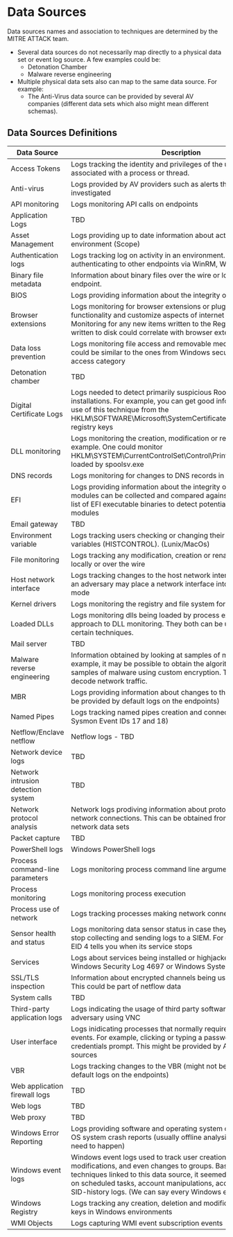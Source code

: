 # Data Sources

Data sources names and association to techniques are determined by the MITRE ATTACK team.

* Several data sources do not necessarily map directly to a physical data set or event log source. A few examples could be:
  * Detonation Chamber
  * Malware reverse engineering
* Multiple physical data sets also can map to the same data source. For example:
  * The Anti-Virus data source can be provided by several AV companies (different data sets which also might mean different schemas).

## Data Sources Definitions

|	Data Source	|	Description	|
|-----------------|----------------|
|	Access Tokens	|	Logs tracking the identity and privileges of the user account associated with a process or thread.	|
|	Anti-virus	|	Logs provided by AV providers such as alerts that need to be investigated	|
|	API monitoring	|	Logs monitoring API calls on endpoints	|
|	Application Logs	|	TBD	|
|	Asset Management	|	Logs providing up to date information about active endpoints in an environment (Scope)	|
|	Authentication logs	|	Logs tracking log on activity in an environment. For example, users authenticating to other endpoints via WinRM, WMI, etc.	|
|	Binary file metadata	|	Information about binary files over the wire or locally on an endpoint.	|
|	BIOS	|	Logs providing information about the integrity of existing BIOs	|
|	Browser extensions	|	Logs monitoring for browser extensions or plugins that can add functionality and customize aspects of internet browsers. Monitoring for any new items written to the Registry or PE files written to disk could correlate with browser extension installation	|
|	Data loss prevention	|	Logs monitoring file access and removable media devices. Those could be similar to the ones from Windows security logs object access category	|
|	Detonation chamber	|	TBD	|
|	Digital Certificate Logs	|	Logs needed to detect primarily suspicious Root certificate installations. For example, you can get good information about the use of this technique from the HKLM\SOFTWARE\Microsoft\SystemCertificates\ROOT\Certificates registry keys	|
|	DLL monitoring	|	Logs monitoring the creation, modification or rename of DLLs. For example. One could monitor HKLM\SYSTEM\CurrentControlSet\Control\Print\Monitors for DLLs loaded by spoolsv.exe	|
|	DNS records	|	Logs monitoring for changes to DNS records in endpoints.	|
|	EFI	|	Logs providing information about the integrity of existing EFI. EFI modules can be collected and compared against a known-clean list of EFI executable binaries to detect potentially malicious modules	|
|	Email gateway	|	TBD	|
|	Environment variable	|	Logs tracking users checking or changing their environment variables (HISTCONTROL). (Lunix/MacOs)	|
|	File monitoring	|	Logs tracking any modification, creation or rename of files either locally or over the wire	|
|	Host network interface	|	Logs tracking changes to the host network interface. For example, an adversary may place a network interface into promiscuous mode	|
|	Kernel drivers	|	Logs monitoring the registry and file system for driver installs	|
|	Loaded DLLs	|	Logs monitoring dlls being loaded by process execution. Similar approach to DLL monitoring. They both can be used together in certain techniques.	|
|	Mail server	|	TBD	|
|	Malware reverse engineering	|	Information obtained by looking at samples of malware. For example, it may be possible to obtain the algorithm and key from samples of malware using custom encryption. This can help to decode network traffic.	|
|	MBR	|	Logs providing information about changes to the MBR (might not be provided by default logs on the endpoints)	|
|	Named Pipes	|	Logs tracking named pipes creation and connection events (i.e Sysmon Event IDs 17 and 18) |
|	Netflow/Enclave netflow	|	Netflow logs - TBD	|
|	Network device logs	|	TBD	|
|	Network intrusion detection system	|	TBD	|
|	Network protocol analysis	|	Network logs prodiving information about protocols being used in network connections. This can be obtained from endpoint and network data sets	|
|	Packet capture	|	TBD	|
|	PowerShell logs	|	Windows PowerShell logs	|
|	Process command-line parameters	|	Logs monitoring process command line arguments	|
|	Process monitoring	|	Logs monitoring process execution	|
|	Process use of network	|	Logs tracking processes making network connections	|
|	Sensor health and status	|	Logs monitoring data sensor status in case they are disabled to stop collecting and sending logs to a SIEM. For example, Sysmon EID 4 tells you when its service stops	|
|	Services	|	Logs about services being installed or highjacked in a system (i.e Windows Security Log 4697 or Windows System log 7045)	|
|	SSL/TLS inspection	|	Information about encrypted channels being used by adversaries. This could be part of netflow data	|
|	System calls	|	TBD	|
|	Third-party application logs	|	Logs indicating the usage of third party software. For example, an adversary using VNC	|
|	User interface	|	Logs inidicating processes that normally require user-driven events. For example, clicking or typing a password in a fake credentials prompt. This might be provided by API monitoring data sources |
|	VBR	|	Logs tracking changes to the VBR (might not be provided by default logs on the endpoints)	|
|	Web application firewall logs	|	TBD	|
|	Web logs	|	TBD	|
|	Web proxy	|	TBD	|
|	Windows Error Reporting	|	Logs providing software and operating system crash information. OS system crash reports (usually offline analysis of crash reports need to happen)	|
|	Windows event logs	|	Windows event logs used to track user creation, permissions modifications, and even changes to groups. Based on the techniques linked to this data source, it seemed to be also focused on scheduled tasks, account manipulations, account creation and SID-history logs. (We can say every Windows event log here)	|
|	Windows Registry	|	Logs tracking any creation, deletion and modification of registry keys in Windows environments	|
|	WMI Objects	|	Logs capturing WMI event subscription events	|
